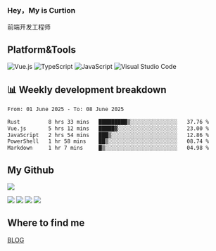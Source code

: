 ### Hey，My is Curtion
前端开发工程师
## Platform&Tools

![Vue.js](https://img.shields.io/badge/-Vue.js-4FC08D?style=flat-square&logo=Vue.js&logoColor=white)
![TypeScript](https://img.shields.io/badge/-TypeScript-007ACC?style=flat-square&logo=typescript&logoColor=white)
![JavaScript](https://img.shields.io/badge/-JavaScript-F7DF1E?style=flat-square&logo=javascript&logoColor=black)
![Visual Studio Code](https://img.shields.io/badge/-VSCode-007ACC?style=flat-square&logo=Visual-Studio-Code&logoColor=white)

## 📊 Weekly development breakdown

<!--START_SECTION:waka-->

```txt
From: 01 June 2025 - To: 08 June 2025

Rust         8 hrs 33 mins   █████████▒░░░░░░░░░░░░░░░   37.76 %
Vue.js       5 hrs 12 mins   █████▓░░░░░░░░░░░░░░░░░░░   23.00 %
JavaScript   2 hrs 54 mins   ███▒░░░░░░░░░░░░░░░░░░░░░   12.86 %
PowerShell   1 hr 58 mins    ██▒░░░░░░░░░░░░░░░░░░░░░░   08.74 %
Markdown     1 hr 7 mins     █▒░░░░░░░░░░░░░░░░░░░░░░░   04.98 %
```

<!--END_SECTION:waka-->

## My Github

![](http://github-profile-summary-cards.vercel.app/api/cards/profile-details?username=curtion&theme=nord_bright)

![](http://github-profile-summary-cards.vercel.app/api/cards/stats?username=curtion&theme=nord_bright)
![](http://github-profile-summary-cards.vercel.app/api/cards/productive-time?username=curtion&theme=nord_bright&utcOffset=8)
![](http://github-profile-summary-cards.vercel.app/api/cards/repos-per-language?username=curtion&theme=nord_bright)
![](http://github-profile-summary-cards.vercel.app/api/cards/most-commit-language?username=curtion&theme=nord_bright)

## Where to find me

[BLOG](https://blog.3gxk.net)
